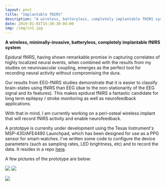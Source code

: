 ```yaml
---
layout: post
title: "Implantable fNIRS"
description: "A wireless, batteryless, completely implantable fNIRS system"
date: 2019-01-01T15:30:30-04:00
img: /img/in1.jpg
---
```


**A wireless, minimally-invasive, batteryless, completely implantable fNIRS system**

Epidural fNIRS, having shown remarkable promise in capturing correlates of highly localized neural events, when combined with the results from my studies on neurovascular coupling, emerges as the perfect tool for recording neural activity without compromising the dura.

Our results from EEG-fNIRS studies demonstrate that it is easier to classify brain-states using fNIRS than EEG (due to the non-stationarity of the EEG signal and its features). This makes epidural fNIRS a fantastic candidate for long term epilepsy / stroke monitoring as well as neurofeedback applications.

With that in mind, I am currently working on a peri-osteal wireless implant that will record fNIRS activity and enable neurofeedback.

A prototpye is currenlty under development using the Texas Instrument's MSP-430/AFE4490 Launchpad, which has been designed for use as a PPG sensor for smart-watches.
I've written some code to configure the device parameters (such as sampling rates, LED brightness, etc) and to record the data. It resides in a repo [here](https://github.com/theonlyid/SendReceive).

A few pictures of the prototype are below:

<img class="col three" src="{{ site.url }}{{ site.baseurl}}/img/in1.jpg">

<img class="col one" src="{{ site.url }}{{ site.baseurl}}/img/in2.jpg">
<p>
<img class="col two" src="{{ site.url }}{{ site.baseurl}}/img/in3.png">
